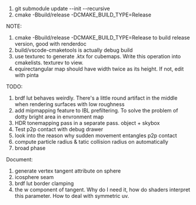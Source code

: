 1. git submodule update --init --recursive
2. cmake -Bbuild/release -DCMAKE_BUILD_TYPE=Release


NOTE:
1. cmake -Bbuild/release -DCMAKE_BUILD_TYPE=Release to build release version, good with renderdoc
2. build/vscode-cmaketools is actually debug build
3. use texturec to generate .ktx for cubemaps. Write this operation into cmakelists. texturev to view.
4. equirectangular map should have width twice as its height. If not, edit with pinta

TODO:
1. brdf lut behaves weirdly. There's a little round artifact in the middle when rendering surfaces with low roughness
2. add mipmapping feature to IBL prefiltering. To solve the problem of dotty bright area in envronment map
3. HDR tonemapping pass in a separate pass. object + skybox
4. Test p2p contact with debug drawer
5. look into the reason why sudden movement entangles p2p contact
6. compute particle radius & tatic collision radius on automatically
7. broad phase

Document:
1. generate vertex tangent attribute on sphere
2. icosphere seam
3. brdf lut border clamping
4. the w component of tangent. Why do I need it, how do shaders interpret this parameter. How to deal with symmetric uv.
